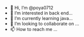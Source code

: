 - 👋 Hi, I’m @poya0712
- 👀 I’m interested in back end...
- 🌱 I’m currently learning java...
- 💞️ I’m looking to collaborate on ...
- 📫 How to reach me ...

<!---
poya0712/poya0712 is a ✨ special ✨ repository because its `README.md` (this file) appears on your GitHub profile.
You can click the Preview link to take a look at your changes.
--->
